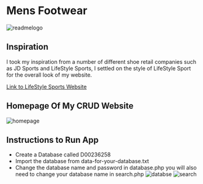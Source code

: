 # Mens Footwear
![readmelogo](https://user-images.githubusercontent.com/93882688/158074068-8c2b3e3d-dba6-4493-923f-f7984e481264.png)

## Inspiration
I took my inspiration from a number of different shoe retail companies such as JD Sports and LifeStyle Sports,
I settled on the style of LifeStyle Sport for the overall look of my website.

[Link to LifeStyle Sports Website](https://www.lifestylesports.com/ie/?gclsrc=aw.ds&&gclid=Cj0KCQiAybaRBhDtARIsAIEG3klYmnUHMb3bLs6CJ4rlbYClGUv1PQ5e8nvsH46Gnu1ptQ09wpBDE60aApSGEALw_wcB)

## Homepage Of My CRUD Website
![homepage](https://user-images.githubusercontent.com/93882688/158074640-aaae9c96-4e15-43e1-b3c6-2d83820bac14.png)

## Instructions to Run App
* Create a Database called D00236258
* Import the database from data-for-your-database.txt
* Change the database name and password in database.php you will also need to change your database name in search.php
![databse](https://user-images.githubusercontent.com/93882688/158074974-7bf85f27-16c0-4a30-94b2-293ceec23d16.png)
![search](https://user-images.githubusercontent.com/93882688/158074978-c30aa8bf-225b-41ab-8be8-e09d58dec24b.png)

